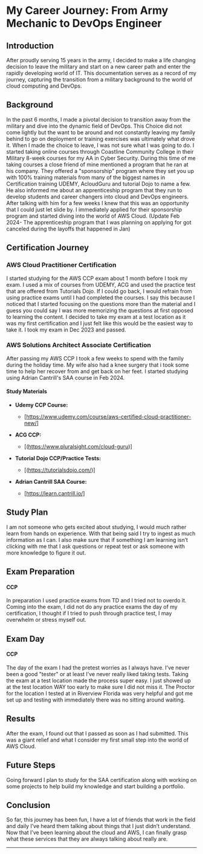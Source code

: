 # My Career Journey: From Army Mechanic to DevOps Engineer 

## Introduction

After proudly serving 15 years in the army, I decided to make a life changing decision to leave the military and start on a new career path and enter the rapidly developing world of IT.  This documentation serves as a record of my journey, capturing the transition from a military background to the world of cloud computing and DevOps.

## Background

In the past 6 months, I made a pivotal decision to transition away from the military and dive into the dynamic field of DevOps. This Choice did not come lightly but the want to be around and not constantly leaving my family behind to go on deployment or training exercises was ultimately what drove it. When I made the choice to leave, I was not sure what I was going to do. I started taking online courses through Coastline Community College in their Military 8-week courses for my AA in Cyber Security. During this time of me taking courses a close friend of mine mentioned a program that he ran at his company. They offered a "sponsorship" program where they set you up with 100% training materials from many of the biggest names in Certification training UDEMY, AcloudGuru and tutorial Dojo to name a few. He also informed me about an apprenticeship program that they run to develop students and career changers into cloud and DevOps engineers. After talking with him for a few weeks I knew that this was an opportunity that I could just let slide by. I immediately applied for their sponsorship program and started diving into the world of AWS Cloud. (Update Feb 2024- The apprenticeship program that I was planning on applying for got canceled during the layoffs that happened in Jan)

## Certification Journey

### AWS Cloud Practitioner Certification
I started studying for the AWS CCP exam about 1 month before I took my exam. I used a mix of courses from UDEMY, ACG and used the practice test that are offered from Tutorials Dojo. If I could go back, I would refrain from using practice exams until I had completed the courses. I say this because I noticed that I started focusing on the questions more than the material and I guess you could say I was more memorizing the questions at first opposed to learning the content. I decided to take my exam at a test location as it was my first certification and I just felt like this would be the easiest way to take it. I took my exam in Dec 2023 and passed. 


### AWS Solutions Architect Associate Certification
After passing my AWS CCP I took a few weeks to spend with the family during the holiday time. My wife also had a knee surgery that i took some time to help her recover from and get back on her feet. I started studying using Adrian Cantrill's SAA course in Feb 2024. 



#### Study Materials

- **Udemy CCP Course:**
  - [https://www.udemy.com/course/aws-certified-cloud-practitioner-new/]
  

- **ACG CCP:**
  - [(https://www.pluralsight.com/cloud-guru)]


- **Tutorial Dojo CCP/Practice Tests:**
  - [(https://tutorialsdojo.com/)]
 

- **Adrian Cantrill SAA Course:**
  - [https://learn.cantrill.io/]
 


## Study Plan

I am not someone who gets excited about studying, I would much rather learn from hands on experience. With that being said I try to ingest as much information as I can. I also make sure that if something I am learning isn’t clicking with me that I ask questions or repeat test or ask someone with more knowledge to figure it out. 

## Exam Preparation

#### CCP 
In preparation I used practice exams from TD and I tried not to overdo it. Coming into the exam, I did not do any practice exams the day of my certification, I thought if I tried to push through practice test, I may overwhelm or stress myself out.

## Exam Day

#### CCP 
The day of the exam I had the pretest worries as I always have. I’ve never been a good "tester" or at least I’ve never really liked taking tests. Taking the exam at a test location made the process super easy. I just showed up at the test location WAY too early to make sure I did not miss it. The Proctor for the location I tested at in Riverview Florida was very helpful and got me set up and testing with immediately there was no sitting around waiting. 

## Results

After the exam, I found out that I passed as soon as I had submitted. This was a giant relief and what I consider my first small step into the world of AWS Cloud. 

## Future Steps

Going forward I plan to study for the SAA certification along with working on some projects to help build my knowledge and start building a portfolio. 

## Conclusion

So far, this journey has been fun, I have a lot of friends that work in the field and daily I’ve heard them talking about things that I just didn’t understand. Now that I’ve been learning about the cloud and AWS, I can finally grasp what these services that they are always talking about really are.

---



<!---
Stanton63b1/Stanton63b1 is a ✨ special ✨ repository because its `README.md` (this file) appears on your GitHub profile.
You can click the Preview link to take a look at your changes.
--->
